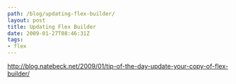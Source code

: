 ```yaml
---
path: /blog/updating-flex-builder/
layout: post
title: Updating Flex Builder
date: 2009-01-27T08:46:31Z
tags:
- flex
---
```


<a href="http://blog.natebeck.net/2009/01/tip-of-the-day-update-your-copy-of-flex-builder/" target="_blank">http://blog.natebeck.net/2009/01/tip-of-the-day-update-your-copy-of-flex-builder/</a>